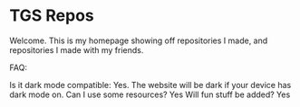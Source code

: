 # TGS Repos

Welcome. This is my homepage showing off repositories I made, and repositories I made with my friends.

FAQ:

Is it dark mode compatible: Yes. The website will be dark if your device has dark mode on.
Can I use some resources? Yes
Will fun stuff be added? Yes
